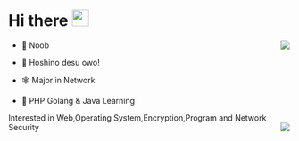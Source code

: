 <h1>
   Hi there <img src="https://media.giphy.com/media/hvRJCLFzcasrR4ia7z/giphy.gif" width="30px"/>
</h1>
<img align="right" src="https://github-readme-stats.vercel.app/api?username=HoshinoNeko&show_icons=true&&bg_color=#fff"/>

- :seedling: Noob

- :cowboy_hat_face: Hoshino desu owo!

- :spider_web: Major in Network

- :notebook: PHP Golang & Java Learning

Interested in Web,Operating System,Encryption,Program and Network Security
<img align="right" src="https://github-readme-stats.vercel.app/api/top-langs/?username=HoshinoNeko&layout=compact"/>
